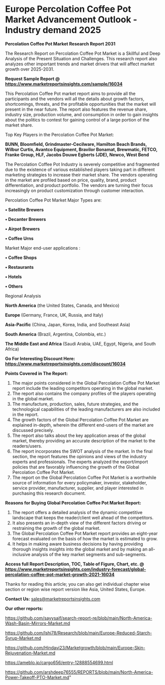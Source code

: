  # Europe Percolation Coffee Pot Market Advancement Outlook - Industry demand 2025

<strong>Percolation Coffee Pot Market Research Report 2031</strong>

The Research Report on Percolation Coffee Pot Market is a Skillful and Deep Analysis of the Present Situation and Challenges. This research report also analyzes other important trends and market drivers that will affect market growth over 2025-2031.

<strong>Request Sample Report @ <a href=https://www.marketreportsinsights.com/sample/16034>https://www.marketreportsinsights.com/sample/16034</a></strong>

This Percolation Coffee Pot market report aims to provide all the participants and the vendors will all the details about growth factors, shortcomings, threats, and the profitable opportunities that the market will present in the near future. The report also features the revenue share, industry size, production volume, and consumption in order to gain insights about the politics to contest for gaining control of a large portion of the market share.

Top Key Players in the Percolation Coffee Pot Market:

<strong>BUNN, Bloomfield, Grindmaster-Cecilware, Hamilton Beach Brands, Wilbur Curtis, Avantco Equipment, Bravilor Bonamat, Brewmatic, FETCO, Franke Group, HLF, Jacobs Douwe Egberts (JDE), Newco, West Bend</strong>

The Percolation Coffee Pot Industry is severely competitive and fragmented due to the existence of various established players taking part in different marketing strategies to increase their market share. The vendors operating in the market are profiled based on price, quality, brand, product differentiation, and product portfolio. The vendors are turning their focus increasingly on product customization through customer interaction.

Percolation Coffee Pot Market Major Types are:

<strong>• Satellite Brewers

• Decanter Brewers

• Airpot Brewers

• Coffee Urns</strong>

Market Major end-user applications :

<strong>• Coffee Shops

• Restaurants

• Hotels

• Others</strong>

Regional Analysis

</u><strong><b>North America</b></strong> (the United States, Canada, and Mexico)

<strong><b>Europe </b></strong>(Germany, France, UK, Russia, and Italy)

<strong><b>Asia-Pacific</b></strong> (China, Japan, Korea, India, and Southeast Asia)

<strong><b>South America</b></strong> (Brazil, Argentina, Colombia, etc.)

<strong><b>The Middle East and Africa</b></strong> (Saudi Arabia, UAE, Egypt, Nigeria, and South Africa)

<strong>Go For Interesting Discount Here: <a href=https://www.marketreportsinsights.com/discount/16034>https://www.marketreportsinsights.com/discount/16034</a></strong>

<strong>Points Covered in The Report:</strong>
<ol>
  <li>The major points considered in the Global Percolation Coffee Pot Market report include the leading competitors operating in the global market.</li>
  <li>The report also contains the company profiles of the players operating in the global market.</li>
  <li>The manufacture, production, sales, future strategies, and the technological capabilities of the leading manufacturers are also included in the report.</li>
  <li>The growth factors of the Global Percolation Coffee Pot Market are explained in-depth, wherein the different end-users of the market are discussed precisely.</li>
  <li>The report also talks about the key application areas of the global market, thereby providing an accurate description of the market to the readers/users.</li>
  <li>The report incorporates the SWOT analysis of the market. In the final section, the report features the opinions and views of the industry experts and professionals. The experts analyzed the export/import policies that are favorably influencing the growth of the Global Percolation Coffee Pot Market.</li>
  <li>The report on the Global Percolation Coffee Pot Market is a worthwhile source of information for every policymaker, investor, stakeholder, service provider, manufacturer, supplier, and player interested in purchasing this research document.</li>
</ol>
<strong>Reasons for Buying Global Percolation Coffee Pot Market Report:</strong>

<ol>
  <li>The report offers a detailed analysis of the dynamic competitive landscape that keeps the reader/client well ahead of the competitors.</li>
  <li>It also presents an in-depth view of the different factors driving or restraining the growth of the global market.</li>
  <li>The Global Percolation Coffee Pot Market report provides an eight-year forecast evaluated on the basis of how the market is estimated to grow.</li>
  <li>It helps in making aware business decisions by having providing thorough insights insights into the global market and by making an all-inclusive analysis of the key market segments and sub-segments.</li>
</ol>
<strong>Access full Report Description, TOC, Table of Figure, Chart, etc. @ <a href=https://www.marketreportsinsights.com/industry-forecast/global-percolation-coffee-pot-market-growth-2021-16034>https://www.marketreportsinsights.com/industry-forecast/global-percolation-coffee-pot-market-growth-2021-16034</a></strong>


Thanks for reading this article; you can also get individual chapter wise section or region wise report version like Asia, United States, Europe.

<strong>Contact Us:</strong>
sales@marketreportsinsights.com

<strong>Our other reports:</strong>

<a href=https://github.com/sayysaif/search-report-re/blob/main/North-America-Wash-Basin-Mirrors-Market.md>https://github.com/sayysaif/search-report-re/blob/main/North-America-Wash-Basin-Mirrors-Market.md</a>

<a href=https://github.com/Ishi78/Research/blob/main/Europe-Reduced-Starch-Syrup-Market.md>https://github.com/Ishi78/Research/blob/main/Europe-Reduced-Starch-Syrup-Market.md</a>

<a href=https://github.com/Hindavi23/Marketgrowth/blob/main/Europe-Skin-Rejuvenation-Market.md>https://github.com/Hindavi23/Marketgrowth/blob/main/Europe-Skin-Rejuvenation-Market.md</a>

<a href=https://ameblo.jp/cargo656/entry-12888554699.html>https://ameblo.jp/cargo656/entry-12888554699.html</a>

<a href=https://github.com/arshdeep76555/REPORTS/blob/main/North-America-Power-Takeoff-PTO-Market.md>https://github.com/arshdeep76555/REPORTS/blob/main/North-America-Power-Takeoff-PTO-Market.md</a>"
